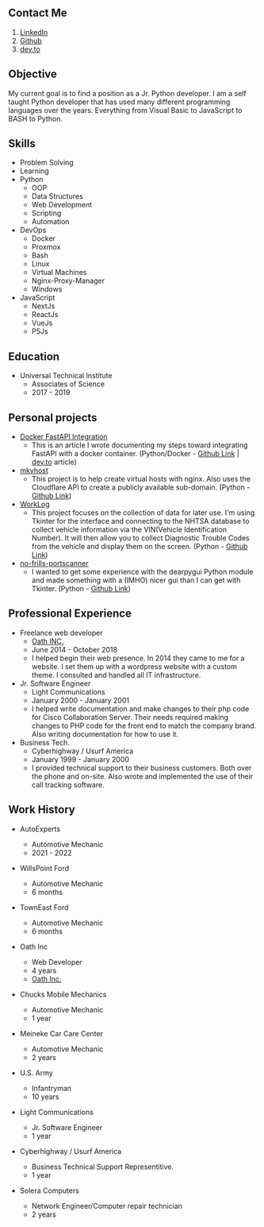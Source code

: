 ## Contact Me

1. [LinkedIn](https://www.linkedin.com/in/michael-case-74763022/)
2. [Github](https://www.github.com/MikeCase)
3. [dev.to](https://dev.to/mikecase)
## Objective

My current goal is to find a position as a Jr. Python developer. I am a self taught Python developer that has used many different programming languages over the years. Everything from Visual Basic to JavaScript to BASH to Python.

## Skills

* Problem Solving
* Learning
* Python
    - OOP
    - Data Structures
    - Web Development
    - Scripting
    - Automation
* DevOps
    - Docker
    - Proxmox
    - Bash
    - Linux
    - Virtual Machines
    - Nginx-Proxy-Manager
    - Windows
* JavaScript
    - NextJs
    - ReactJs
    - VueJs
    - P5Js

## Education

* Universal Technical Institute
    - Associates of Science
    - 2017 - 2019

## Personal projects

* [Docker FastAPI Integration](https://dev.to/mikecase/python-development-environment-in-a-docker-container-4hg8)
    - This is an article I wrote documenting my steps toward integrating FastAPI with a docker container. (Python/Docker - [Github Link](https://github.com/MikeCase/fastapi-docker) | [dev.to](https://dev.to/mikecase/python-development-environment-in-a-docker-container-4hg8) article)
* [mkvhost](https://github.com/MikeCase/mkvhost)
    - This project is to help create virtual hosts with nginx. Also uses the Cloudflare API to create a publicly available sub-domain. (Python - [Github Link](https://github.com/MikeCase/mkvhost))
* [WorkLog](https://github.com/MikeCase/workLog)
    - This project focuses on the collection of data for later use. I'm using Tkinter for the interface and connecting to the NHTSA database to collect vehicle information via the VIN(Vehicle Identification Number). It will then allow you to collect Diagnostic Trouble Codes from the vehicle and display them on the screen. (Python - [Github Link](https://github.com/MikeCase/workLog))
* [no-frills-portscanner](https://github.com/MikeCase/no-frills-portscanner)
    - I wanted to get some experience with the dearpygui Python module and made something with a (IMHO) nicer gui than I can get with Tkinter. (Python - [Github Link](https://github.com/MikeCase/no-frills-portscanner))

## Professional Experience

* Freelance web developer
    - [Oath INC.](https://www.oathinc.org)
    - June 2014 - October 2018
    - I helped begin their web presence. In 2014 they came to me for a website. I set them up with a wordpress website with a custom theme. I consulted and handled all IT infrastructure.
* Jr. Software Engineer
    - Light Communications
    - January 2000 - January 2001
    - I helped write documentation and make changes to their php code for Cisco Collaboration Server. Their needs required making changes to PHP code for the front end to match the company brand. Also writing documentation for how to use it.
* Business Tech.
    - Cyberhighway / Usurf America
    - January 1999 - January 2000
    - I provided technical support to their business customers. Both over the phone and on-site. Also wrote and implemented the use of their call tracking software.

## Work History

* AutoExperts
    - Automotive Mechanic
    - 2021 - 2022

* WillsPoint Ford
    - Automotive Mechanic
    - 6 months

* TownEast Ford
    - Automotive Mechanic
    - 6 months

* Oath Inc
    - Web Developer
    - 4 years
    - [Oath Inc.](https://www.oathinc.org)

* Chucks Mobile Mechanics
    - Automotive Mechanic
    - 1 year

* Meineke Car Care Center
    - Automotive Mechanic
    - 2 years

* U.S. Army
    - Infantryman
    - 10 years

* Light Communications
    - Jr. Software Engineer
    - 1 year

* Cyberhighway / Usurf America
    - Business Technical Support Representitive.
    - 1 year

* Solera Computers
    - Network Engineer/Computer repair technician
    - 2 years